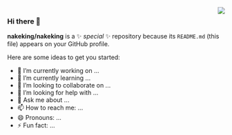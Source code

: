 <img align="right" src="https://github-readme-stats.vercel.app/api?username=nakeking&show_icons=true&icon_color=CE1D2D&text_color=718096&bg_color=ffffff&hide_title=true" />

### Hi there 👋


**nakeking/nakeking** is a ✨ _special_ ✨ repository because its `README.md` (this file) appears on your GitHub profile.

Here are some ideas to get you started:

- 🔭 I’m currently working on ...
- 🌱 I’m currently learning ...
- 👯 I’m looking to collaborate on ...
- 🤔 I’m looking for help with ...
- 💬 Ask me about ...
- 📫 How to reach me: ...
- 😄 Pronouns: ...
- ⚡ Fun fact: ...

